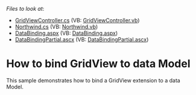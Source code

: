 <!-- default file list -->
*Files to look at*:

* [GridViewController.cs](./CS/GridView.DataBinding/Controllers/GridViewController.cs) (VB: [GridViewController.vb](./VB/GridView.DataBinding/Controllers/GridViewController.vb))
* [Northwind.cs](./CS/GridView.DataBinding/Models/Northwind.cs) (VB: [Northwind.vb](./VB/GridView.DataBinding/Models/Northwind.vb))
* [DataBinding.aspx](./CS/GridView.DataBinding/Views/GridView/DataBinding.aspx) (VB: [DataBinding.aspx](./VB/GridView.DataBinding/Views/GridView/DataBinding.aspx))
* [DataBindingPartial.ascx](./CS/GridView.DataBinding/Views/GridView/DataBindingPartial.ascx) (VB: [DataBindingPartial.ascx](./VB/GridView.DataBinding/Views/GridView/DataBindingPartial.ascx))
<!-- default file list end -->
# How to bind GridView to data Model


<p>This sample demonstrates how to bind a GridView extension to a data Model.</p>

<br/>


